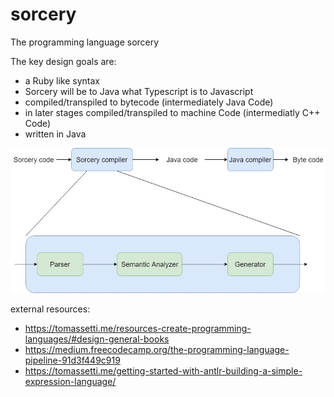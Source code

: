 # sorcery
The programming language sorcery

The key design goals are:

* a Ruby like syntax
* Sorcery will be to Java what Typescript is to Javascript
* compiled/transpiled to bytecode (intermediately Java Code)
* in later stages compiled/transpiled to machine Code (intermediatly C++ Code)
* written in Java

![alt text](https://github.com/BentAuweiler/sorcery/blob/master/Sorcery_overview.jpg)

external resources:
 * https://tomassetti.me/resources-create-programming-languages/#design-general-books
 * https://medium.freecodecamp.org/the-programming-language-pipeline-91d3f449c919
 * https://tomassetti.me/getting-started-with-antlr-building-a-simple-expression-language/
